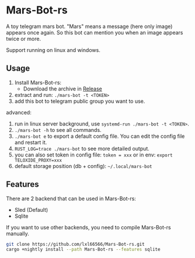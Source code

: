 # Mars-Bot-rs

A toy telegram mars bot. "Mars" means a message (here only image) appears once again. So this bot can mention you when an image appears twice or more.

Support running on linux and windows.

## Usage

1. Install Mars-Bot-rs:
   - Download the archive in [Release](https://github.com/lxl66566/Mars-Bot-rs/releases)
2. extract and run: `./mars-bot -t <TOKEN>`
3. add this bot to telegram public group you want to use.

advanced:

1. run in linux server background, use `systemd-run ./mars-bot -t <TOKEN>`.
2. `./mars-bot -h` to see all commands.
3. `./mars-bot e` to export a default config file. You can edit the config file and restart it.
4. `RUST_LOG=trace ./mars-bot` to see more detailed output.
5. you can also set token in config file: `token = xxx` or in env: `export TELOXIDE_PROXY=xxx`
6. default storage position (db + config): `~/.local/mars-bot`

## Features

There are 2 backend that can be used in Mars-Bot-rs:

- Sled (Default)
- Sqlite

If you want to use other backends, you need to compile Mars-Bot-rs manually.

```sh
git clone https://github.com/lxl66566/Mars-Bot-rs.git
cargo +nightly install --path Mars-Bot-rs --features sqlite
```
